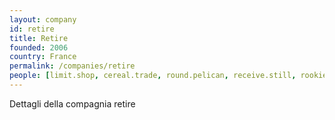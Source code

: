 ```yaml
---
layout: company
id: retire
title: Retire
founded: 2006
country: France
permalink: /companies/retire
people: [limit.shop, cereal.trade, round.pelican, receive.still, rookie.ridge, satisfy.pulse, theme.enable]
---
```


Dettagli della compagnia retire